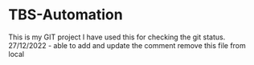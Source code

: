# TBS-Automation
This is my GIT project
I have used this for checking the git status.
27/12/2022 - able to add and update the comment 
remove this file from local
